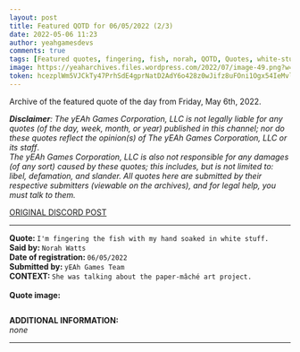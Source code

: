 ```yaml
---
layout: post
title: Featured QOTD for 06/05/2022 (2/3)
date: 2022-05-06 11:23
author: yeahgamesdevs
comments: true
tags: [Featured quotes, fingering, fish, norah, QOTD, Quotes, white-stuff]
image: https://yeaharchives.files.wordpress.com/2022/07/image-49.png?w=508
token: hcezplWm5VJCkTy47PrhSdE4gprNatD2AdY6o428z0wJifz8uFOni1Ogx54IeMvlLbZRTnql3Wm8oMJMxReiaT4j5yfh4zI7y71eZvxAD9iwOGsVPrdobxczJFIrKX09Tfa7GtSZUpWj
---
```

<!-- wp:paragraph -->
<p>Archive of the featured quote of the day from Friday, May 6th, 2022. </p>
<!-- /wp:paragraph -->

<!-- wp:paragraph -->
<p><em><strong>Disclaimer</strong>: The yEAh Games Corporation, LLC is not legally liable for any quotes (of the day, week, month, or year) published in this channel; nor do these quotes reflect the opinion(s) of The yEAh Games Corporation, LLC or its staff</em>.<br><em>The yEAh Games Corporation, LLC is also not responsible for any damages (of any sort) caused by these quotes; this includes, but is not limited to: libel, defamation, and slander. All quotes here are submitted by their respective submitters (viewable on the archives), and for legal help, you must talk to them.</em><br><a href="https://cdn.discordapp.com/attachments/958100064079839303/964566123628609628/unknown.png"></a></p>
<!-- /wp:paragraph -->

<!-- wp:buttons {"layout":{"type":"flex","justifyContent":"left"}} -->
<div class="wp-block-buttons"><!-- wp:button {"textColor":"vivid-cyan-blue","align":"center","style":{"border":{"radius":"18px"}},"className":"is-style-fill"} -->
<div class="wp-block-button aligncenter is-style-fill"><a class="wp-block-button__link has-vivid-cyan-blue-color has-text-color wp-element-button" href="https://discord.com/channels/887052880782176266/958100064079839303/972305046865842196" style="border-radius:18px;">ORIGINAL DISCORD POST</a></div>
<!-- /wp:button --></div>
<!-- /wp:buttons -->

<!-- wp:separator {"align":"center","className":"is-style-wide"} -->
<hr class="wp-block-separator aligncenter has-alpha-channel-opacity is-style-wide" />
<!-- /wp:separator -->

<!-- wp:paragraph -->
<p><strong>Quote: </strong><code>I'm fingering the fish with my hand soaked in white stuff.</code><br><strong>Said by: </strong><code>Norah Watts</code><br><strong>Date of registration: </strong><code>06/05/2022</code> <br><strong>Submitted by: </strong><code>yEAh Games Team</code><br><strong>CONTEXT: </strong><code>She was talking about the paper-mâché art project.<br></code><br><strong>Quote image:</strong></p>
<!-- /wp:paragraph -->

<!-- wp:image {"id":879,"sizeSlug":"large","linkDestination":"none"} -->
<figure class="wp-block-image size-large"><img src="https://yeaharchives.files.wordpress.com/2022/07/image-49.png?w=508" alt="" class="wp-image-879" /></figure>
<!-- /wp:image -->

<!-- wp:paragraph -->
<p><strong>ADDITIONAL INFORMATION:</strong><br><em>none</em></p>
<!-- /wp:paragraph -->

<!-- wp:separator {"className":"is-style-wide"} -->
<hr class="wp-block-separator has-alpha-channel-opacity is-style-wide" />
<!-- /wp:separator -->
